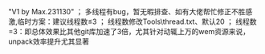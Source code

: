 "V1 by Max.231130" ；
多线程有bug，暂无暇排查、如有大佬帮忙修正不胜感激,临时方案：建议线程数≤3 ；
线程数修改Tools\thread.txt、默认20 ；
线程数=3：即总体效果比其他git库加速了3倍，尤其针对动辄上万的wem资源来说，unpack效率提升尤其显著

